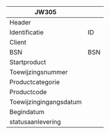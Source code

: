 | JW305                  |     |
| ---------------------- | --- |
| Header                 |     |
| Identificatie          | ID  |
| Client                 |     |
| BSN                    | BSN |
| Startproduct           |     |
| Toewijzingsnummer      |     |
| Productcategorie       |     |
| Productcode            |     |
| Toewijzingingangsdatum |     |
| Begindatum             |     |
| statusaanlevering      |     |